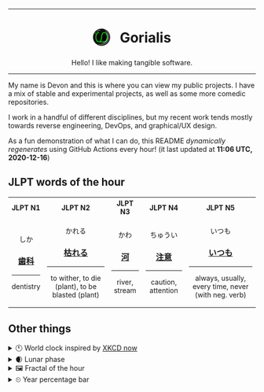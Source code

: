 ***

<h1 align="center">
<sub>
    <img src="readme/resources/avatar.png" height="36">
</sub>
&nbsp;
Gorialis
</h1>
<p align="center">
Hello! I like making tangible software.
</p>

***

My name is Devon and this is where you can view my public projects. I have a mix of stable and experimental projects, as well as some more comedic repositories.

I work in a handful of different disciplines, but my recent work tends mostly towards reverse engineering, DevOps, and graphical/UX design.

As a fun demonstration of what I can do, this README *dynamically regenerates* using GitHub Actions every hour! (it last updated at **11:06 UTC, 2020-12-16**)

<h2>JLPT words of the hour</h2>
<table>
    <tr>
        <th>JLPT N1</th>
        <th>JLPT N2</th>
        <th>JLPT N3</th>
        <th>JLPT N4</th>
        <th>JLPT N5</th>
    </tr>
    <tr>
        <td>
            <p align="center">しか</p>
            <h3 align="center"><b><a href="https://jisho.org/search/%E6%AD%AF%E7%A7%91">歯科</a></b></h3>
            <hr>
            <p align="center">dentistry</p>
        </td>
        <td>
            <p align="center">かれる</p>
            <h3 align="center"><b><a href="https://jisho.org/search/%E6%9E%AF%E3%82%8C%E3%82%8B">枯れる</a></b></h3>
            <hr>
            <p align="center">to wither,<wbr> to die (plant),<wbr> to be blasted (plant)</p>
        </td>
        <td>
            <p align="center">かわ</p>
            <h3 align="center"><b><a href="https://jisho.org/search/%E6%B2%B3">河</a></b></h3>
            <hr>
            <p align="center">river,<wbr> stream</p>
        </td>
        <td>
            <p align="center">ちゅうい</p>
            <h3 align="center"><b><a href="https://jisho.org/search/%E6%B3%A8%E6%84%8F">注意</a></b></h3>
            <hr>
            <p align="center">caution,<wbr> attention</p>
        </td>
        <td>
            <p align="center">いつも</p>
            <h3 align="center"><b><a href="https://jisho.org/search/%E3%81%84%E3%81%A4%E3%82%82">いつも</a></b></h3>
            <hr>
            <p align="center">always,<wbr> usually,<wbr> every time,<wbr> never (with neg. verb)</p>
        </td>
    </tr>
</table>

<h2>Other things</h2>
<details>
<summary>🕚  World clock inspired by <a href="https://xkcd.com/now">XKCD now</a></summary>

> <img src="generated/now.png" width="512">

</details>
<details>
<summary>🌒 Lunar phase</summary>

The moon is approximately 8.09% through its phase (Waxing Crescent).

</details>
<details>
<summary>&#x1f5bc; Fractal of the hour</summary>

> <img src="generated/fractal.png" width="512">

</details>
<details>
<summary>&#x23f2; Year percentage bar</summary>
<pre><code>2020 [███████████████████▁] 95.75%</code></pre>
</details>
